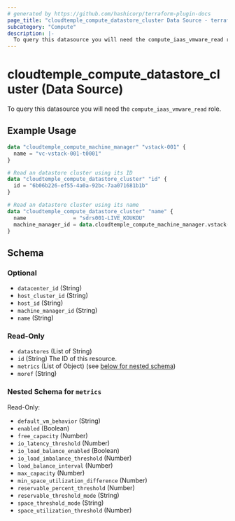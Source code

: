 ```yaml
---
# generated by https://github.com/hashicorp/terraform-plugin-docs
page_title: "cloudtemple_compute_datastore_cluster Data Source - terraform-provider-cloudtemple"
subcategory: "Compute"
description: |-
  To query this datasource you will need the compute_iaas_vmware_read role.
---
```


# cloudtemple_compute_datastore_cluster (Data Source)

To query this datasource you will need the `compute_iaas_vmware_read` role.

## Example Usage

```terraform
data "cloudtemple_compute_machine_manager" "vstack-001" {
  name = "vc-vstack-001-t0001"
}

# Read an datastore cluster using its ID
data "cloudtemple_compute_datastore_cluster" "id" {
  id = "6b06b226-ef55-4a0a-92bc-7aa071681b1b"
}

# Read an datastore cluster using its name
data "cloudtemple_compute_datastore_cluster" "name" {
  name               = "sdrs001-LIVE_KOUKOU"
  machine_manager_id = data.cloudtemple_compute_machine_manager.vstack-001.id
}
```

<!-- schema generated by tfplugindocs -->
## Schema

### Optional

- `datacenter_id` (String)
- `host_cluster_id` (String)
- `host_id` (String)
- `machine_manager_id` (String)
- `name` (String)

### Read-Only

- `datastores` (List of String)
- `id` (String) The ID of this resource.
- `metrics` (List of Object) (see [below for nested schema](#nestedatt--metrics))
- `moref` (String)

<a id="nestedatt--metrics"></a>
### Nested Schema for `metrics`

Read-Only:

- `default_vm_behavior` (String)
- `enabled` (Boolean)
- `free_capacity` (Number)
- `io_latency_threshold` (Number)
- `io_load_balance_enabled` (Boolean)
- `io_load_imbalance_threshold` (Number)
- `load_balance_interval` (Number)
- `max_capacity` (Number)
- `min_space_utilization_difference` (Number)
- `reservable_percent_threshold` (Number)
- `reservable_threshold_mode` (String)
- `space_threshold_mode` (String)
- `space_utilization_threshold` (Number)


